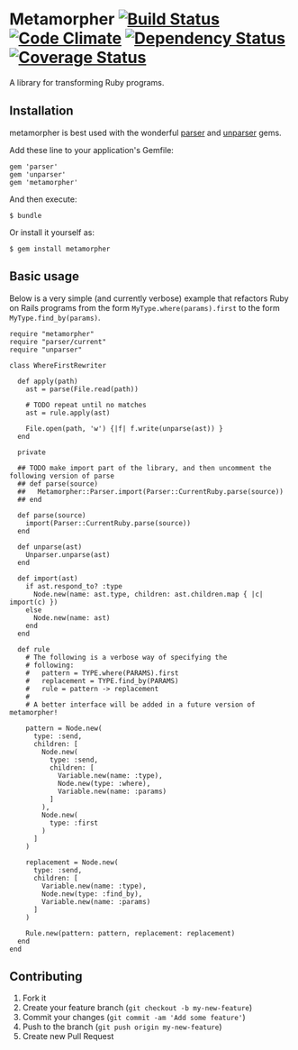 # Metamorpher [![Build Status](https://travis-ci.org/mutiny/metamorpher.png)](https://travis-ci.org/mutiny/metamorpher) [![Code Climate](https://codeclimate.com/github/mutiny/metamorpher.png)](https://codeclimate.com/github/mutiny/metamorpher) [![Dependency Status](https://gemnasium.com/mutiny/metamorpher.png)](https://gemnasium.com/mutiny/metamorpher) [![Coverage Status](https://coveralls.io/repos/mutiny/metamorpher/badge.png?branch=master)](https://coveralls.io/r/mutiny/metamorpher?branch=master)

A library for transforming Ruby programs.

## Installation

metamorpher is best used with the wonderful [parser](https://github.com/whitequark/parser) and [unparser](https://github.com/mbj/unparser) gems.

Add these line to your application's Gemfile:

    gem 'parser'
    gem 'unparser'
    gem 'metamorpher'

And then execute:

    $ bundle

Or install it yourself as:

    $ gem install metamorpher

## Basic usage

Below is a very simple (and currently verbose) example that refactors Ruby on Rails programs from the form `MyType.where(params).first` to the form `MyType.find_by(params)`.

    require "metamorpher"
    require "parser/current"
    require "unparser"
    
    class WhereFirstRewriter
      
      def apply(path)
        ast = parse(File.read(path))
        
        # TODO repeat until no matches
        ast = rule.apply(ast)
        
        File.open(path, 'w') {|f| f.write(unparse(ast)) }
      end
      
      private
      
      ## TODO make import part of the library, and then uncomment the following version of parse
      ## def parse(source)
      ##   Metamorpher::Parser.import(Parser::CurrentRuby.parse(source))
      ## end
      
      def parse(source)
        import(Parser::CurrentRuby.parse(source))
      end

      def unparse(ast)
        Unparser.unparse(ast)
      end

      def import(ast)
        if ast.respond_to? :type
          Node.new(name: ast.type, children: ast.children.map { |c| import(c) })
        else
          Node.new(name: ast)
        end
      end
      
      def rule
        # The following is a verbose way of specifying the
        # following:
        #   pattern = TYPE.where(PARAMS).first
        #   replacement = TYPE.find_by(PARAMS)
        #   rule = pattern -> replacement
        #
        # A better interface will be added in a future version of metamorpher!
    
        pattern = Node.new(
          type: :send, 
          children: [
            Node.new(
              type: :send,
              children: [
                Variable.new(name: :type),
                Node.new(type: :where),
                Variable.new(name: :params)
              ]
            ),
            Node.new(
              type: :first
            )
          ]
        )
    
        replacement = Node.new(
          type: :send, 
          children: [
            Variable.new(name: :type),
            Node.new(type: :find_by),
            Variable.new(name: :params)
          ]
        )
    
        Rule.new(pattern: pattern, replacement: replacement)
      end
    end

## Contributing

1. Fork it
2. Create your feature branch (`git checkout -b my-new-feature`)
3. Commit your changes (`git commit -am 'Add some feature'`)
4. Push to the branch (`git push origin my-new-feature`)
5. Create new Pull Request
